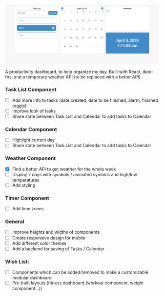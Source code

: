 ![Dashboard Preview](productivity-dashboard.png)

A productivity dashboard, to help organize my day. Built with React, date-fns, and a temporary weather API (to be replaced with a better API).

### Task List Component
- [ ] Add more info to tasks (date created, date to be finished, alarm, finished toggle)
- [ ] Improve look of tasks
- [ ] Share state between Task List and Calendar to add tasks to Calendar
### Calendar Component
- [ ] Highlight current day
- [ ] Share state between Task List and Calendar to add tasks to Calendar
### Weather Component
- [x] Find a better API to get weather for the whole week
- [ ] Display 7 days with symbols / animated symbols and high/low temperatures
- [ ] Add styling
### Timer Component
- [ ] Add time zones
### General
- [ ] Improve heights and widths of components
- [ ] Create responsive design for mobile
- [ ] Add different color themes
- [ ] Add a backend for saving of Tasks / Calendar

### Wish List:
- [ ] Components which can be added/removed to make a customizable modular dashboard
- [ ] Pre-built layouts (fitness dashboard (workout component, weight component...)) 